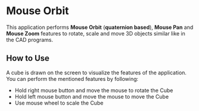 # Mouse Orbit
This application performs **Mouse Orbit** (**quaternion based**), **Mouse Pan** and **Mouse Zoom** features to rotate, scale and move 3D objects similar like in the CAD programs.

## How to Use
A cube is drawn on the screen to visualize the features of the application. You can perform the mentioned features by following:
 * Hold right mouse button and move the mouse to rotate the Cube
 * Hold left mouse button and move the mouse to move the Cube
 * Use mouse wheel to scale the Cube
 
